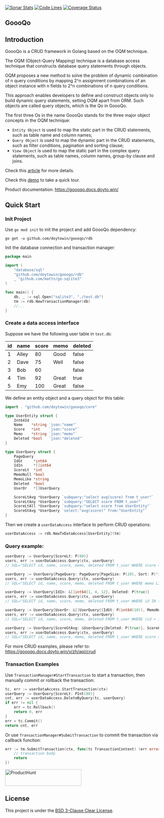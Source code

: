 [![Sonar Stats](https://sonarcloud.io/api/project_badges/measure?project=win.doyto.goooqo&metric=alert_status)](https://sonarcloud.io/dashboard?id=win.doyto.goooqo)
[![Code Lines](https://sonarcloud.io/api/project_badges/measure?project=win.doyto.goooqo&metric=ncloc)](https://sonarcloud.io/component_measures?id=win.doyto.goooqo&metric=ncloc)
[![Coverage Status](https://sonarcloud.io/api/project_badges/measure?project=win.doyto.goooqo&metric=coverage)](https://sonarcloud.io/component_measures?id=win.doyto.goooqo&metric=coverage)

GoooQo
---

## Introduction

GoooQo is a CRUD framework in Golang based on the OQM technique.

The OQM (Object-Query Mapping) technique is a database access technique that constructs database query statements through objects.

OQM proposes a new method to solve the problem of dynamic combination of n query conditions
by mapping 2^n assignment combinations of an object instance with n fields to 2^n combinations of n query conditions.

This approach enables developers to define and construct objects only to build dynamic query statements, 
setting OQM apart from ORM. Such objects are called query objects, which is the Qo in GoooQo.

The first three Os in the name GoooQo stands for the three major object concepts in the OQM technique:

- `Entity Object` is used to map the static part in the CRUD statements, such as table name and column names;
- `Query Object` is used to map the dynamic part in the CRUD statements, such as filter conditions, pagination and sorting clause;
- `View Object` is used to map the static part in the complex query statements, such as table names, column names, group-by clause and joins.

Check this [article](https://blog.doyto.win/post/introduction-to-goooqo-en/) for more details. 

Check this [demo](https://github.com/doytowin/goooqo-demo) to take a quick tour.

Product documentation: https://goooqo.docs.doyto.win/

## Quick Start

### Init Project

Use `go mod init` to init the project and add GoooQo dependency:

```
go get -u github.com/doytowin/goooqo/rdb
```

Init the database connection and transaction manager:

```go
package main

import (
	"database/sql"
	"github.com/doytowin/goooqo/rdb"
	_ "github.com/mattn/go-sqlite3"
)

func main() {
	db, _ := sql.Open("sqlite3", "./test.db")
	tm := rdb.NewTransactionManager(db)
	//...
}
```

### Create a data access interface

Suppose we have the following user table in `test.db`:

| id | name  | score | memo  | deleted |
|----|-------|-------|-------|---------|
| 1  | Alley | 80    | Good  | false   |
| 2  | Dave  | 75    | Well  | false   |
| 3  | Bob   | 60    |       | false   |
| 4  | Tim   | 92    | Great | true    |
| 5  | Emy   | 100   | Great | false   |

We define an entity object and a query object for this table:

```go
import . "github.com/doytowin/goooqo/core"

type UserEntity struct {
	Int64Id
	Name    *string `json:"name"`
	Score   *int    `json:"score"`
	Memo    *string `json:"memo"`
	Deleted *bool   `json:"deleted"`
}

type UserQuery struct {
	PageQuery
	IdGt     *int64
	IdIn     *[]int64
	ScoreLt  *int
	MemoNull *bool
	MemoLike *string
	Deleted  *bool
	UserOr   *[]UserQuery

	ScoreLtAvg *UserQuery `subquery:"select avg(score) from t_user"`
	ScoreLtAny *UserQuery `subquery:"SELECT score FROM t_user"`
	ScoreLtAll *UserQuery `subquery:"select score from UserEntity"`
	ScoreGtAvg *UserQuery `select:"avg(score)" from:"UserEntity"`
}
```

Then we create a `userDataAccess` interface to perform CRUD operations:

```go
userDataAccess := rdb.NewTxDataAccess[UserEntity](tm)
```

### Query example: 

```go
userQuery := UserQuery{ScoreLt: P(80)}
users, err := userDataAccess.Query(ctx, userQuery)
// SQL="SELECT id, name, score, memo, deleted FROM t_user WHERE score < ?" args="[80]"

userQuery := UserQuery{PageQuery: PageQuery{PageSize: P(20), Sort: P("id,desc;score")}, MemoLike: P("Great")}
users, err := userDataAccess.Query(ctx, userQuery)
// SQL="SELECT id, name, score, memo, deleted FROM t_user WHERE memo LIKE ? ORDER BY id DESC, score LIMIT 20 OFFSET 0" args="[Great]"

userQuery := UserQuery{IdIn: &[]int64{1, 4, 12}, Deleted: P(true)}
users, err := userDataAccess.Query(ctx, userQuery)
// SQL="SELECT id, name, score, memo, deleted FROM t_user WHERE id IN (?, ?, ?) AND deleted = ?" args="[1 4 12 true]"

userQuery := UserQuery{UserOr: &[]UserQuery{{IdGt: P(int64(10)), MemoNull: P(true)}, {ScoreLt: P(80), MemoLike: P("Good")}}}
users, err := userDataAccess.Query(ctx, userQuery)
// SQL="SELECT id, name, score, memo, deleted FROM t_user WHERE (id > ? AND memo IS NULL OR score < ? AND memo LIKE ?)" args="[10 80 Good]"

userQuery := UserQuery{ScoreGtAvg: &UserQuery{Deleted: P(true)}, ScoreLtAny: &UserQuery{}}
users, err := userDataAccess.Query(ctx, userQuery)
// SQL="SELECT id, name, score, memo, deleted FROM t_user WHERE score > (SELECT avg(score) FROM t_user WHERE deleted = ?) AND score < ANY(SELECT score FROM t_user)" args="[true]"
```

For more CRUD examples, please refer to: https://goooqo.docs.doyto.win/v/zh/api/crud

### Transaction Examples

Use `TransactionManager#StartTransaction` to start a transaction, then manually commit or rollback the transaction:
```go
tc, err := userDataAccess.StartTransaction(ctx)
userQuery := UserQuery{ScoreLt: PInt(80)}
cnt, err := userDataAccess.DeleteByQuery(tc, userQuery)
if err != nil {
	err = tc.Rollback()
	return 0, err
}
err = tc.Commit()
return cnt, err
```

Or use `TransactionManager#SubmitTransaction` to commit the transaction via callback function:
```go
err := tm.SubmitTransaction(ctx, func(tc TransactionContext) (err error) {
	// transaction body
	return
})
```

<a href="https://www.producthunt.com/posts/goooqo?embed=true&utm_source=badge-featured&utm_medium=badge&utm_souce=badge-goooqo" target="_blank"><img src="https://api.producthunt.com/widgets/embed-image/v1/featured.svg?post_id=516822&theme=light" alt="ProductHunt" style="width: 250px; height: 54px;" width="250" height="54"/></a>

License
---
This project is under the [BSD 3-Clause Clear License](https://spdx.org/licenses/BSD-3-Clause-Clear).
